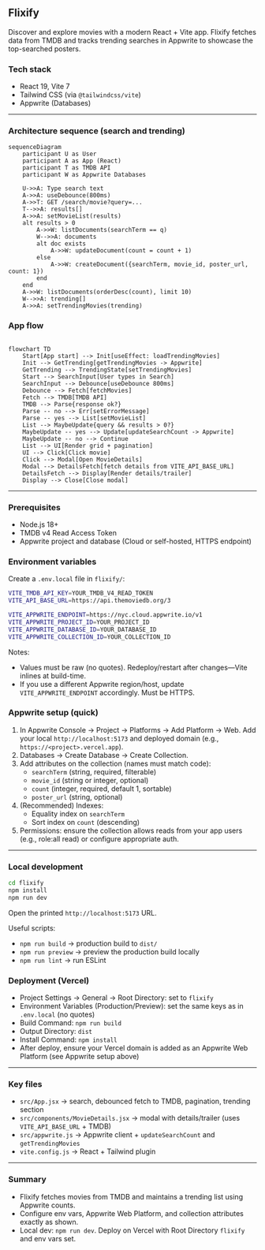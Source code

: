 ## Flixify

Discover and explore movies with a modern React + Vite app. Flixify fetches data from TMDB and tracks trending searches in Appwrite to showcase the top-searched posters.

### Tech stack

- React 19, Vite 7
- Tailwind CSS (via `@tailwindcss/vite`)
- Appwrite (Databases)

---

### Architecture sequence (search and trending)

```mermaid
sequenceDiagram
    participant U as User
    participant A as App (React)
    participant T as TMDB API
    participant W as Appwrite Databases

    U->>A: Type search text
    A->>A: useDebounce(800ms)
    A->>T: GET /search/movie?query=...
    T-->>A: results[]
    A->>A: setMovieList(results)
    alt results > 0
        A->>W: listDocuments(searchTerm == q)
        W-->>A: documents
        alt doc exists
            A->>W: updateDocument(count = count + 1)
        else
            A->>W: createDocument({searchTerm, movie_id, poster_url, count: 1})
        end
    end
    A->>W: listDocuments(orderDesc(count), limit 10)
    W-->>A: trending[]
    A->>A: setTrendingMovies(trending)
```

### App flow

```mermaid

flowchart TD
    Start[App start] --> Init[useEffect: loadTrendingMovies]
    Init --> GetTrending[getTrendingMovies -> Appwrite]
    GetTrending --> TrendingState[setTrendingMovies]
    Start --> SearchInput[User types in Search]
    SearchInput --> Debounce[useDebounce 800ms]
    Debounce --> Fetch[fetchMovies]
    Fetch --> TMDB[TMDB API]
    TMDB --> Parse{response ok?}
    Parse -- no --> Err[setErrorMessage]
    Parse -- yes --> List[setMovieList]
    List --> MaybeUpdate{query && results > 0?}
    MaybeUpdate -- yes --> Update[updateSearchCount -> Appwrite]
    MaybeUpdate -- no --> Continue
    List --> UI[Render grid + pagination]
    UI --> Click[Click movie]
    Click --> Modal[Open MovieDetails]
    Modal --> DetailsFetch[fetch details from VITE_API_BASE_URL]
    DetailsFetch --> Display[Render details/trailer]
    Display --> Close[Close modal]

```

---

### Prerequisites

- Node.js 18+
- TMDB v4 Read Access Token
- Appwrite project and database (Cloud or self-hosted, HTTPS endpoint)

### Environment variables

Create a `.env.local` file in `flixify/`:

```bash
VITE_TMDB_API_KEY=YOUR_TMDB_V4_READ_TOKEN
VITE_API_BASE_URL=https://api.themoviedb.org/3

VITE_APPWRITE_ENDPOINT=https://nyc.cloud.appwrite.io/v1
VITE_APPWRITE_PROJECT_ID=YOUR_PROJECT_ID
VITE_APPWRITE_DATABASE_ID=YOUR_DATABASE_ID
VITE_APPWRITE_COLLECTION_ID=YOUR_COLLECTION_ID
```

Notes:

- Values must be raw (no quotes). Redeploy/restart after changes—Vite inlines at build-time.
- If you use a different Appwrite region/host, update `VITE_APPWRITE_ENDPOINT` accordingly. Must be HTTPS.

### Appwrite setup (quick)

1. In Appwrite Console → Project → Platforms → Add Platform → Web. Add your local `http://localhost:5173` and deployed domain (e.g., `https://<project>.vercel.app`).
2. Databases → Create Database → Create Collection.
3. Add attributes on the collection (names must match code):
   - `searchTerm` (string, required, filterable)
   - `movie_id` (string or integer, optional)
   - `count` (integer, required, default 1, sortable)
   - `poster_url` (string, optional)
4. (Recommended) Indexes:
   - Equality index on `searchTerm`
   - Sort index on `count` (descending)
5. Permissions: ensure the collection allows reads from your app users (e.g., role:all read) or configure appropriate auth.

---

### Local development

```bash
cd flixify
npm install
npm run dev
```

Open the printed `http://localhost:5173` URL.

Useful scripts:

- `npm run build` → production build to `dist/`
- `npm run preview` → preview the production build locally
- `npm run lint` → run ESLint

### Deployment (Vercel)

- Project Settings → General → Root Directory: set to `flixify`
- Environment Variables (Production/Preview): set the same keys as in `.env.local` (no quotes)
- Build Command: `npm run build`
- Output Directory: `dist`
- Install Command: `npm install`
- After deploy, ensure your Vercel domain is added as an Appwrite Web Platform (see Appwrite setup above)

---

### Key files

- `src/App.jsx` → search, debounced fetch to TMDB, pagination, trending section
- `src/components/MovieDetails.jsx` → modal with details/trailer (uses `VITE_API_BASE_URL` + TMDB)
- `src/appwrite.js` → Appwrite client + `updateSearchCount` and `getTrendingMovies`
- `vite.config.js` → React + Tailwind plugin

---

### Summary

- Flixify fetches movies from TMDB and maintains a trending list using Appwrite counts.
- Configure env vars, Appwrite Web Platform, and collection attributes exactly as shown.
- Local dev: `npm run dev`. Deploy on Vercel with Root Directory `flixify` and env vars set.

